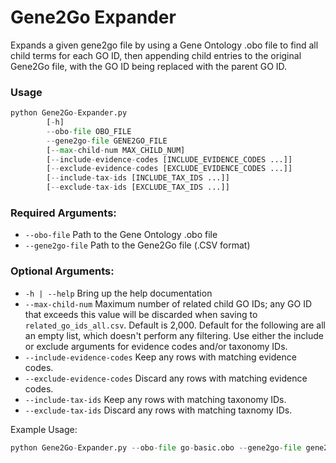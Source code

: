 # Gene2Go Expander

Expands a given gene2go file by using a Gene Ontology .obo file to find all child terms for each GO ID, then appending child entries to the original Gene2Go file, with the GO ID being replaced with the parent GO ID.

### Usage
```python
python Gene2Go-Expander.py
        [-h]
        --obo-file OBO_FILE
        --gene2go-file GENE2GO_FILE
        [--max-child-num MAX_CHILD_NUM]
        [--include-evidence-codes [INCLUDE_EVIDENCE_CODES ...]]
        [--exclude-evidence-codes [EXCLUDE_EVIDENCE_CODES ...]]
        [--include-tax-ids [INCLUDE_TAX_IDS ...]]
        [--exclude-tax-ids [EXCLUDE_TAX_IDS ...]]
```

### Required Arguments:
- `--obo-file` Path to the Gene Ontology .obo file
- `--gene2go-file` Path to the Gene2Go file (.CSV format) 

### Optional Arguments:
- `-h | --help` Bring up the help documentation
- `--max-child-num` Maximum number of related child GO IDs; any GO ID that exceeds this value will be discarded when saving to `related_go_ids_all.csv`. Default is 2,000.
Default for the following are all an empty list, which doesn't perform any filtering. Use either the include or exclude arguments for evidence codes and/or taxonomy IDs.
- `--include-evidence-codes` Keep any rows with matching evidence codes.
- `--exclude-evidence-codes` Discard any rows with matching evidence codes.
- `--include-tax-ids` Keep any rows with matching taxonomy IDs.
- `--exclude-tax-ids` Discard any rows with matching taxnomy IDs.

Example Usage:
```python
python Gene2Go-Expander.py --obo-file go-basic.obo --gene2go-file gene2go_filterby_taxID.csv --max-child-num 4000 --exclude-evidence-codes IEA ND IKR --include-tax-ids 9606 10090 10116
```
